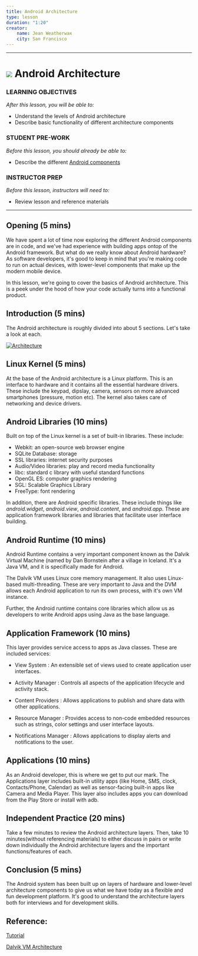 ```yaml
---
title: Android Architecture
type: lesson
duration: "1:20"
creator:
    name: Jean Weatherwax
    city: San Francisco
---
```


---

# ![](https://ga-dash.s3.amazonaws.com/production/assets/logo-9f88ae6c9c3871690e33280fcf557f33.png) Android Architecture

### LEARNING OBJECTIVES
*After this lesson, you will be able to:*
- Understand the levels of Android architecture
- Describe basic functionality of different architecture components

### STUDENT PRE-WORK
*Before this lesson, you should already be able to:*
- Describe the different [Android components](https://developer.android.com/guide/components/fundamentals.html)

### INSTRUCTOR PREP
*Before this lesson, instructors will need to:*
- Review lesson and reference materials

---

## Opening (5 mins)

We have spent a lot of time now exploring the different Android components are in code, and we've had experience with building apps ontop of the Android framework. But what do we really know about Android hardware? As software developers, it's good to keep in mind that you're making code to run on actual devices, with lower-level components that make up the modern mobile device. 

In this lesson, we're going to cover the basics of Android architecture. This is a peek under the hood of how your code actually turns into a functional product. 

## Introduction (5 mins)

The Android architecture is roughly divided into about 5 sections. Let's take a look at each.

[![Architecture](http://programmersnight.com/wp-content/uploads/2015/12/Android-Architecure-1.png)](http://programmersnight.com/wp-content/uploads/2015/12/Android-Architecure-1.png)

## Linux Kernel (5 mins)

At the base of the Android architecture is a Linux platform. This is an interface to hardware and it contains all the essential hardware drivers. These include the keypad, dipslay, camera, sensors on more advanced smartphones (pressure, motion etc). The kernel also takes care of networking and device drivers.

## Android Libraries (10 mins)

Built on top of the Linux kernel is a set of built-in libraries. These include:

* Webkit: an open-source web browser engine
* SQLite Database: storage
* SSL libraries: internet security purposes
* Audio/Video libraries: play and record media functionality
* libc: standard c library with useful standard functions
* OpenGL ES: computer graphics rendering
* SGL: Scalable Graphics Library
* FreeType: font rendering

In addition, there are Android specific libraries. These include things like _android.widget_, _android.view_, _android.content_, and _android.app_. These are application framework libraries and libraries that facilitate user interface building.

## Android Runtime (10 mins)

Android Runtime contains a very important component known as the Dalvik Virtual Machine (named by Dan Bornstein after a village in Iceland. It's a Java VM, and it is specifically made for Android.

The Dalvik VM uses Linux core memory management. It also uses Linux-based multi-threading. These are very important to Java and the DVM allows each Android application to run its own process, with it's own VM instance.

Further, the Android runtime contains core libraries which allow us as developers to write Android apps using Java as the base language.

## Application Framework (10 mins)

This layer provides service access to apps as Java classes. These are included services:

* View System : An extensible set of views used to create application user interfaces.

* Activity Manager : Controls all aspects of the application lifecycle and activity stack.

* Content Providers : Allows applications to publish and share data with other applications.

* Resource Manager : Provides access to non-code embedded resources such as strings, color settings and user interface layouts.

* Notifications Manager : Allows applications to display alerts and notifications to the user.

## Applications (10 mins)

As an Android developer, this is where we get to put our mark. The Applications layer includes built-in utility apps (like Home, SMS, clock, Contacts/Phone, Calendar) as well as sensor-facing built-in apps like Camera and Media Player. This layer also includes apps you can download from the Play Store or install with adb.

## Independent Practice (20 mins)

Take a few minutes to review the Android architecture layers. Then, take 10 minutes(without referencing materials) to either discuss in pairs or write down individually the Android architecture layers and the important functions/features of each.

## Conclusion (5 mins)

The Android system has been built up on layers of hardware and lower-level architecture components to give us what we have today as a flexible and fun development platform. It's good to understand the architecture layers both for interviews and for development skills.

## Reference:

[Tutorial](http://www.tutorialspoint.com/android/android_architecture.htm)

[Dalvik VM Architecture](http://davidehringer.com/software/android/The_Dalvik_Virtual_Machine.pdf)





